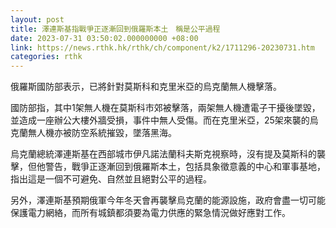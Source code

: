```yaml
---
layout: post
title: 澤連斯基指戰爭正逐漸回到俄羅斯本土　稱是公平過程
date: 2023-07-31 03:50:02.000000000 +08:00
link: https://news.rthk.hk/rthk/ch/component/k2/1711296-20230731.htm
categories: rthk
---
```


俄羅斯國防部表示，已將針對莫斯科和克里米亞的烏克蘭無人機擊落。

國防部指，其中1架無人機在莫斯科市郊被擊落，兩架無人機遭電子干擾後墜毀，並造成一座辦公大樓外牆受損，事件中無人受傷。而在克里米亞，25架來襲的烏克蘭無人機亦被防空系統摧毀，墜落黑海。

烏克蘭總統澤連斯基在西部城市伊凡諾法蘭科夫斯克視察時，沒有提及莫斯科的襲擊，但他警告，戰爭正逐漸回到俄羅斯本土，包括具象徵意義的中心和軍事基地，指出這是一個不可避免、自然並且絕對公平的過程。

另外，澤連斯基預期俄軍今年冬天會再襲擊烏克蘭的能源設施，政府會盡一切可能保護電力網絡，而所有城鎮都須要為電力供應的緊急情況做好應對工作。
